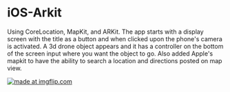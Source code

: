 # iOS-Arkit
Using CoreLocation, MapKit, and ARKit. The app starts with a display screen with the title as a 
button and when clicked upon the phone's camera is activated. A 3d drone object appears and it has a controller 
on the bottom of the screen input where you want the object to go. Also added Apple's mapkit to have the ability 
to search a location and directions posted on map view.

<a href="https://imgflip.com/gif/2c8y3q"><img src="https://i.imgflip.com/2c8y3q.gif" title="made at imgflip.com"/></a>
